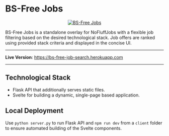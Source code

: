 # BS-Free Jobs

<p align="center">
  <a href="https://bs-free-job-search.herokuapp.com"><img src="https://i.imgur.com/EMdvCBx.png" alt="BS-Free Jobs"></a>
</p>

BS-Free Jobs is a standalone overlay for NoFluffJobs with a flexible job filtering based on the desired technological stack. Job offers are ranked using provided stack criteria and displayed in the concise UI.

---

**Live Version**: <a href="https://bs-free-job-search.herokuapp.com" target="_blank">https://bs-free-job-search.herokuapp.com</a>

---

## Technological Stack

- Flask API that additionally serves static files.
- Svelte for building a dynamic, single-page based application.

## Local Deployment

Use ```python server.py``` to run Flask API and ```npm run dev``` from a ```client``` folder to ensure automated building of the Svelte components.
